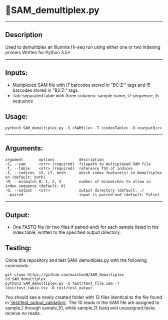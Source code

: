 # 💾SAM_demultiplex.py
---
## Description
Used to demultiplex an Illumina Hi-seq run using either one or two indexing primers
Written for Python 3.5+
___
## Inputs:
- Multiplexed SAM file with i7 barcodes stored in "BC:Z:" tags and i5 barcodes stored in "B2:Z:" tags.
- Tab-separated table with three columns: sample name, i7 sequence, i5 sequence

## Usage:
```
python3 SAM_demultiplex.py -S <SAMfile> -T <indexTable> -O <outputDir>
```
___
## Arguments:
```
argument       options           description
-S, --sam      <str> (required)  filepath to multiplexed SAM file
-T, --table    <str> (required)  reference TSV of indices
-I, --indices  i5, i7, both      which index feature(s) to demultiplex on (default: both)
-M, --mismatch 0, 1, 2, 3        number of mismatches to allow in index sequence (default: 0)
-O, --output   <str>             output directory (default: .)
--paired                         input is paired-end (default: False)
```
___
## Output:
- One FASTQ file (or two files if paired-end) for each sample listed in the index table, written to the specified output directory.

## Testing:
Clone this repository and test SAM_demultiplex.py with the following commands:
```
git clone https://github.com/maschon0/SAM_demultiplex
cd SAM_demultiplex
python3 SAM_demultiplex.py -S test/test_file.sam -T test/test_table.tsv -O test/test_output
```

You should see a newly created folder with 12 files identical to the file found in ['test/test_output_validation'](test/test_output_validation). The 10 reads in the SAM file are assigned to sample_1 through sample_10, while sample_11.fastq and unassigned.fastq receive no reads.
